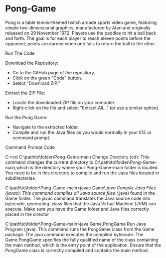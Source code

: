 # Pong-Game
Pong is a table tennis–themed twitch arcade sports video game, featuring simple two-dimensional graphics, manufactured by Atari and originally released on 29 November 1972. Players use the paddles to hit a ball back and forth. The goal is for each player to reach eleven points before the opponent; points are earned when one fails to return the ball to the other.


Run The Code 

Download the Repository:
- Go to the GitHub page of the repository.
- Click on the green "Code" button.
- Select "Download ZIP."

Extract the ZIP File:
- Locate the downloaded ZIP file on your computer.
- Right-click on the file and select "Extract All..." (or use a similar option).

Run the Pong Game:
- Navigate to the extracted folder.
- Compile and run the Java files as you would normally in your IDE or command prompt.



Command Prompt Code 

C:\>cd C:\path\to\folder\Pong-Game-main
Change Directory (cd): This command changes the current directory to C:\path\to\folder\Pong-Game-main,which is the directory where your
Pong-Game-main folder is located. You need to be in this directory to compile and run the Java files located in subdirectories.

C:\path\to\folder\Pong-Game-main>javac Game\\*.java
Compile Java Files (javac): This command compiles all Java source files (*.java) found in the Game folder. The javac command translates the Java
source code into bytecode, generating .class files that the Java Virtual Machine (JVM) can execute. Make sure you have the Game folder and Java files correctly placed in the director

C:\path\to\folder\Pong-Game-main>java Game.PongGame
Run Java Program (java): This command runs the PongGame class from the Game package. The java command executes the compiled bytecode. The Game.PongGame specifies the fully
qualified name of the class containing the main method, which is the entry point of the application. Ensure that the PongGame class is correctly compiled and contains the main method.
